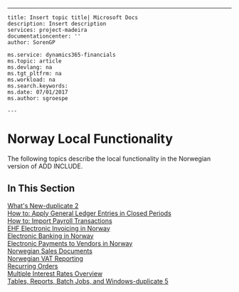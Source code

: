 ---
    title: Insert topic title| Microsoft Docs
    description: Insert description
    services: project-madeira
    documentationcenter: ''
    author: SorenGP

    ms.service: dynamics365-financials
    ms.topic: article
    ms.devlang: na
    ms.tgt_pltfrm: na
    ms.workload: na
    ms.search.keywords:
    ms.date: 07/01/2017
    ms.author: sgroespe

    ---
# Norway Local Functionality
The following topics describe the local functionality in the Norwegian version of ADD INCLUDE<!--[!INCLUDE[nav_current_short](../../includes/nav_current_short_md.md)]-->.  
  
## In This Section  
 [What's New-duplicate 2](../what-s-new-duplicate-2.md)  
 [How to: Apply General Ledger Entries in Closed Periods](../how-to-apply-general-ledger-entries-in-closed-periods.md)  
  [How to: Import Payroll Transactions](../how-to-import-payroll-transactions.md)  
  [EHF Electronic Invoicing in Norway](../ehf-electronic-invoicing-in-norway.md)  
  [Electronic Banking in Norway](../electronic-banking-in-norway.md)  
  [Electronic Payments to Vendors in Norway](../electronic-payments-to-vendors-in-norway.md)  
  [Norwegian Sales Documents](../norwegian-sales-documents.md)  
  [Norwegian VAT Reporting](../norwegian-vat-reporting.md)  
 [Recurring Orders](../recurring-orders.md)  
  [Multiple Interest Rates Overview](../multiple-interest-rates-overview.md)  
  [Tables, Reports, Batch Jobs, and Windows-duplicate 5](../tables-reports-batch-jobs-and-windows-duplicate-5.md)
